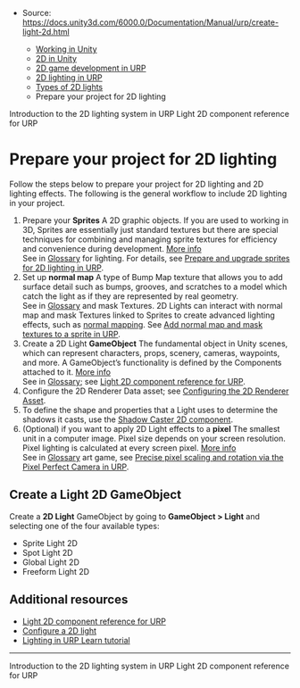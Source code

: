 * Source: https://docs.unity3d.com/6000.0/Documentation/Manual/urp/create-light-2d.html

  * [Working in Unity](https://docs.unity3d.com/6000.0/Documentation/Manual/working-in-unity.html)
  * [2D in Unity](https://docs.unity3d.com/6000.0/Documentation/Manual/Unity2D.html)
  * [2D game development in URP](https://docs.unity3d.com/6000.0/Documentation/Manual/2d-urp-landing.html)
  * [2D lighting in URP](https://docs.unity3d.com/6000.0/Documentation/Manual/urp/2d-index.html)
  * [Types of 2D lights](https://docs.unity3d.com/6000.0/Documentation/Manual/urp/LightTypes.html)
  * Prepare your project for 2D lighting


[](https://docs.unity3d.com/6000.0/Documentation/Manual/urp/Lights-2D-intro.html)
Introduction to the 2D lighting system in URP
[](https://docs.unity3d.com/6000.0/Documentation/Manual/urp/2DLightProperties.html)
Light 2D component reference for URP
# Prepare your project for 2D lighting
Follow the steps below to prepare your project for 2D lighting and 2D lighting effects.
The following is the general workflow to include 2D lighting in your project.
  1. Prepare your **Sprites** A 2D graphic objects. If you are used to working in 3D, Sprites are essentially just standard textures but there are special techniques for combining and managing sprite textures for efficiency and convenience during development. [More info](https://docs.unity3d.com/6000.0/Documentation/Manual/sprite/sprite-landing.html)  
See in [Glossary](https://docs.unity3d.com/6000.0/Documentation/Manual/Glossary.html#Sprite) for lighting. For details, see [Prepare and upgrade sprites for 2D lighting in URP](https://docs.unity3d.com/6000.0/Documentation/Manual/urp/PrepShader.html). 
  2. Set up **normal map** A type of Bump Map texture that allows you to add surface detail such as bumps, grooves, and scratches to a model which catch the light as if they are represented by real geometry.  
See in [Glossary](https://docs.unity3d.com/6000.0/Documentation/Manual/Glossary.html#Normalmap) and mask Textures. 2D Lights can interact with normal map and mask Textures linked to Sprites to create advanced lighting effects, such as [normal mapping](https://en.wikipedia.org/wiki/Normal_mapping). See [Add normal map and mask textures to a sprite in URP](https://docs.unity3d.com/6000.0/Documentation/Manual/urp/SecondaryTextures.html). 
  3. Create a 2D Light **GameObject** The fundamental object in Unity scenes, which can represent characters, props, scenery, cameras, waypoints, and more. A GameObject’s functionality is defined by the Components attached to it. [More info](https://docs.unity3d.com/6000.0/Documentation/Manual/class-GameObject.html)  
See in [Glossary](https://docs.unity3d.com/6000.0/Documentation/Manual/Glossary.html#GameObject); see [Light 2D component reference for URP](https://docs.unity3d.com/6000.0/Documentation/Manual/urp/2DLightProperties.html). 
  4. Configure the 2D Renderer Data asset; see [Configuring the 2D Renderer Asset](https://docs.unity3d.com/6000.0/Documentation/Manual/urp/2DRendererData-overview.html). 
  5. To define the shape and properties that a Light uses to determine the shadows it casts, use the [Shadow Caster 2D component](https://docs.unity3d.com/6000.0/Documentation/Manual/urp/2DShadows.html). 
  6. (Optional) if you want to apply 2D Light effects to a **pixel** The smallest unit in a computer image. Pixel size depends on your screen resolution. Pixel lighting is calculated at every screen pixel. [More info](https://docs.unity3d.com/6000.0/Documentation/Manual/ShadowPerformance.html)  
See in [Glossary](https://docs.unity3d.com/6000.0/Documentation/Manual/Glossary.html#pixel) art game, see [Precise pixel scaling and rotation via the Pixel Perfect Camera in URP](https://docs.unity3d.com/6000.0/Documentation/Manual/urp/2d-pixelperfect.html).


## Create a Light 2D GameObject
Create a **2D Light** GameObject by going to **GameObject > Light** and selecting one of the four available types:
  * Sprite Light 2D
  * Spot Light 2D
  * Global Light 2D
  * Freeform Light 2D


## Additional resources
  * [Light 2D component reference for URP](https://docs.unity3d.com/6000.0/Documentation/Manual/urp/2DLightProperties.html)
  * [Configure a 2D light](https://docs.unity3d.com/6000.0/Documentation/Manual/urp/2d-light-properties-explained.html)
  * [Lighting in URP Learn tutorial](https://learn.unity.com/tutorial/editing-lighting-in-the-lightweight-render-pipeline)


* * *
[](https://docs.unity3d.com/6000.0/Documentation/Manual/urp/Lights-2D-intro.html)
Introduction to the 2D lighting system in URP
[](https://docs.unity3d.com/6000.0/Documentation/Manual/urp/2DLightProperties.html)
Light 2D component reference for URP
